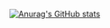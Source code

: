 [![Anurag's GitHub stats](https://github-readme-stats.vercel.app/api?username=Chi-Ruei)](https://github.com/anuraghazra/github-readme-stats)
